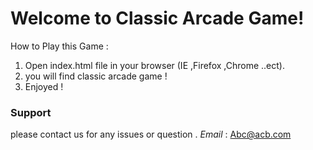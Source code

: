 Welcome to Classic Arcade Game!
===================

How to Play this Game :

1. Open index.html file in your browser (IE ,Firefox ,Chrome ..ect).
2. you will find classic arcade game !
3. Enjoyed !

### Support

please contact us for any issues or question .
*Email* : Abc@acb.com
